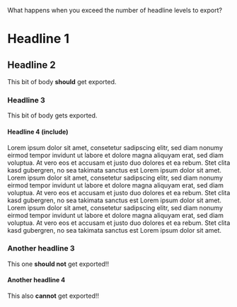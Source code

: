 
What happens when you exceed the number of headline levels to export?

# Headline 1

## Headline 2

This bit of body **should** get exported.

### Headline 3

This bit of body gets exported.

#### Headline 4 (include)

Lorem ipsum dolor sit amet, consetetur sadipscing elitr, sed diam
nonumy eirmod tempor invidunt ut labore et dolore magna aliquyam
erat, sed diam voluptua. At vero eos et accusam et justo duo
dolores et ea rebum. Stet clita kasd gubergren, no sea takimata
sanctus est Lorem ipsum dolor sit amet. Lorem ipsum dolor sit
amet, consetetur sadipscing elitr, sed diam nonumy eirmod tempor
invidunt ut labore et dolore magna aliquyam erat, sed diam
voluptua. At vero eos et accusam et justo duo dolores et ea
rebum. Stet clita kasd gubergren, no sea takimata sanctus est
Lorem ipsum dolor sit amet. Lorem ipsum dolor sit amet,
consetetur sadipscing elitr, sed diam nonumy eirmod tempor
invidunt ut labore et dolore magna aliquyam erat, sed diam
voluptua. At vero eos et accusam et justo duo dolores et ea
rebum. Stet clita kasd gubergren, no sea takimata sanctus est
Lorem ipsum dolor sit amet.

### Another headline 3

This one **should not** get exported!!

#### Another headline 4

This also **cannot** get exported!!
